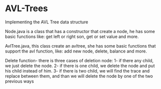# AVL-Trees
Implementing the AVL Tree data structure

Node.java is a class that has a constructor that create a node, he has some basic functions like: get left
or right son, get or set value and more.

AvlTree.java, this class create an avltree, she has some basic functions that support the avl function,
like: add new node, delete, balance and more.

Delete function- there is three cases of deletion node:
 1- if there any child, we just delete the node.
 2- if there is one child, we delete the node and put his child instead of him.
 3- if there is two child, we will find the trace and replace between them, and than we will delete the node
 by one of the two previous ways
